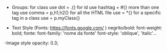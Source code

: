 - Groups:
for class use dot = .{}
for id use hashtag = #{}
more than one tag use comma = p,h1,h2{}
for all the HTML file use = *{}
for a specific tag in a class use = p.myClass{}


- Text Style (Fonts: https://fonts.google.com/ )
negrito/bold: font-weight: bold;
fonte: font-family: 'nome da fonte'
font-style: 'oblique', 'italic'...

-Image style
opacity: 0.3;
